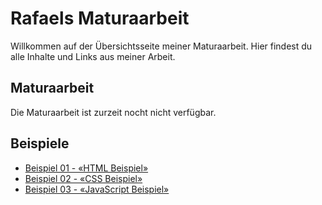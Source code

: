 # Rafaels Maturaarbeit

Willkommen auf der Übersichtsseite meiner Maturaarbeit. Hier findest du alle Inhalte und Links aus meiner Arbeit.

## Maturaarbeit

Die Maturaarbeit ist zurzeit nocht nicht verfügbar.

## Beispiele

- [Beispiel 01 - «HTML Beispiel»](examples/01_html.md)
- [Beispiel 02 - «CSS Beispiel»](examples/02_css.md)
- [Beispiel 03 - «JavaScript Beispiel»](examples/03_javascript.md)
